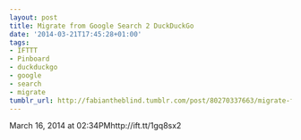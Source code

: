 ```yaml
---
layout: post
title: Migrate from Google Search 2 DuckDuckGo
date: '2014-03-21T17:45:28+01:00'
tags:
- IFTTT
- Pinboard
- duckduckgo
- google
- search
- migrate
tumblr_url: http://fabiantheblind.tumblr.com/post/80270337663/migrate-from-google-search-2-duckduckgo
---
```

March 16, 2014 at 02:34PMhttp://ift.tt/1gq8sx2
